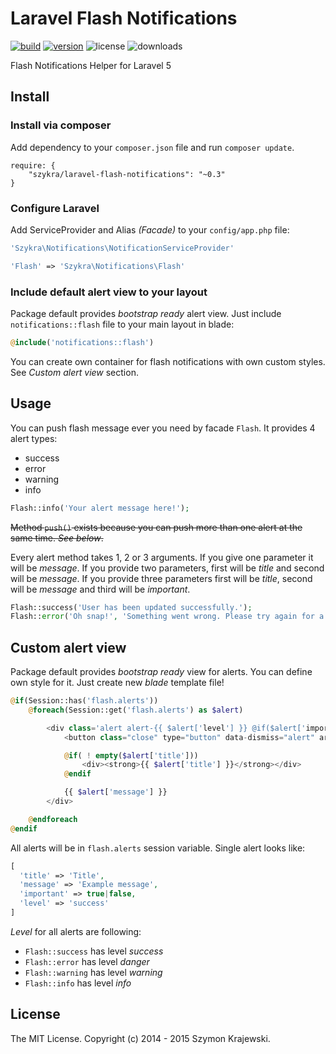 Laravel Flash Notifications
===========================
[![build](https://img.shields.io/travis/skrajewski/laravel-flash-notifications.svg)](https://travis-ci.org/skrajewski/laravel-flash-notifications)
[![version](https://img.shields.io/packagist/v/szykra/laravel-flash-notifications.svg)](https://packagist.org/packages/szykra/laravel-flash-notifications)
![license](https://img.shields.io/packagist/l/szykra/laravel-flash-notifications.svg)
![downloads](https://img.shields.io/packagist/dm/szykra/laravel-flash-notifications.svg)

Flash Notifications Helper for Laravel 5

## Install

### Install via composer

Add dependency to your `composer.json` file and run `composer update`.

```
require: {
    "szykra/laravel-flash-notifications": "~0.3"
}
```

### Configure Laravel

Add ServiceProvider and Alias _(Facade)_ to your `config/app.php` file:

```php
'Szykra\Notifications\NotificationServiceProvider'
```

```php
'Flash' => 'Szykra\Notifications\Flash'
```

### Include default alert view to your layout

Package default provides _bootstrap ready_ alert view. Just include `notifications::flash` file to your main layout in blade:

```php
@include('notifications::flash')
````

You can create own container for flash notifications with own custom styles. See _Custom alert view_ section.

## Usage

You can push flash message ever you need by facade `Flash`. It provides 4 alert types:

* success
* error
* warning
* info

```php
Flash::info('Your alert message here!');
```

~~Method `push()` exists because you can push more than one alert at the same time. _See below_.~~

Every alert method takes 1, 2 or 3 arguments. If you give one parameter it will be _message_. If you provide two parameters, first will be _title_ and second will be _message_. If you provide three parameters first will be _title_, second will be _message_ and third will be _important_.

```php
Flash::success('User has been updated successfully.');
Flash::error('Oh snap!', 'Something went wrong. Please try again for a few seconds.');
```

## Custom alert view

Package default provides _bootstrap ready_ view for alerts. You can define own style for it. 
Just create new _blade_ template file!

```php
@if(Session::has('flash.alerts'))
    @foreach(Session::get('flash.alerts') as $alert)

        <div class='alert alert-{{ $alert['level'] }} @if($alert['important']) alert-important @endif'>
            <button class="close" type="button" data-dismiss="alert" aria-hidden="true">&times;</button>

            @if( ! empty($alert['title']))
                <div><strong>{{ $alert['title'] }}</strong></div>
            @endif

            {{ $alert['message'] }}
        </div>

    @endforeach
@endif
```

All alerts will be in `flash.alerts` session variable. Single alert looks like:

```php
[
  'title' => 'Title',
  'message' => 'Example message',
  'important' => true|false,
  'level' => 'success'
]
```

_Level_ for all alerts are following:

* `Flash::success` has level _success_
* `Flash::error` has level _danger_
* `Flash::warning` has level _warning_
* `Flash::info` has level _info_

## License

The MIT License. Copyright (c) 2014 - 2015 Szymon Krajewski.
